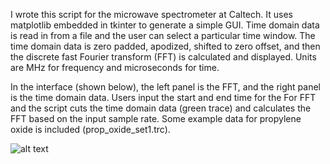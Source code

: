 I wrote this script for the microwave spectrometer at Caltech. It uses matplotlib embedded in tkinter to generate a simple GUI. Time domain data is read in from a file and the user can select a particular time window. The time domain data is zero padded, apodized, shifted to zero offset, and then the discrete fast Fourier transform (FFT) is calculated and displayed. Units are MHz for frequency and microseconds for time.

In the interface (shown below), the left panel is the FFT, and the right panel is the time domain data. Users input the start and end time for the For FFT and the script cuts the time domain data (green trace) and calculates the FFT based on the input sample rate. Some example data for propylene oxide is included (prop_oxide_set1.trc).

![alt text](https://github.com/iafinn/science_projects/blob/master/FFT_gui/screenshot2.png)

